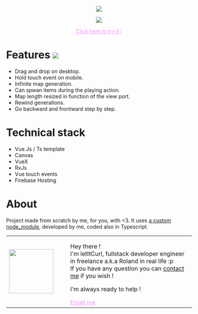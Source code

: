 <p align="center">
  <a style="Color: #f694ff;" href="https://gameoflife-ts.web.app/"><img src="https://res.cloudinary.com/duydvdaxd/image/upload/v1587807194/Vue-Sprint/GAME_OF_LIFE_VUE_xefiy7.png"/></a>
</p>

<p align="center">
  <a style="Color: #f694ff;" href="https://gameoflife-ts.web.app/"><img src="https://res.cloudinary.com/duydvdaxd/image/upload/v1587726533/Vue-Sprint/ezgif.com-gif-maker_pr4ghu.gif"/></a>
</p>

<p align="center" ><a style="Color: #f694ff;" href="https://gameoflife-ts.web.app/" >Click here to try it !</a></p>

# Features [![](https://img.shields.io/badge/autor-letItCurl-red.svg)](https://www.linkedin.com/in/roland-lopez-developer/?locale=en_US)

- Drag and drop on desktop.
- Hold touch event on mobile.
- Infinite map generation.
- Can spwan items during the playing action.
- Map length resized in function of the view port.
- Rewind generations.
- Go backward and frontward step by step.

# Technical stack
- Vue.Js / Ts template
- Canvas
- VueX
- RxJs
- Vue touch events
- Firebase Hosting

# About
Project made from scratch by me, for you, with <3. 
It uses <a href="https://github.com/letItCurl/gol-engine">a custom node_module<a/>, developed by me, coded also in Typescript.
<table style="border: none;">
  <tr>
    <td>
      <div style="width: 120px;">
        <img style="width: 120px;" src="https://res.cloudinary.com/duydvdaxd/image/upload/w_120,c_fill,ar_1:1,g_auto/v1587723517/Rodeooo_khmmmu.jpg"/>
    </div>
    </td>
    <td>
      <div style="margin-left: 30px;">
        <p>Hey there !</br>
        I'm letItCurl, fullstack developer engineer in freelance a.k.a Roland in real life :p</br>
        If you have any question you can <a href="https://www.linkedin.com/in/roland-lopez-developer/?locale=en_US">contact me</a> if you wish !</p>
        <p>I'm always ready to help !</p>
        <a style="color: #f694ff;" href="mailto:rolandlopez.developer@gmail.com?subject=Hey!Areyouavailable?">Email me</a>
    </div>
    </td>
  </tr>
</table>

